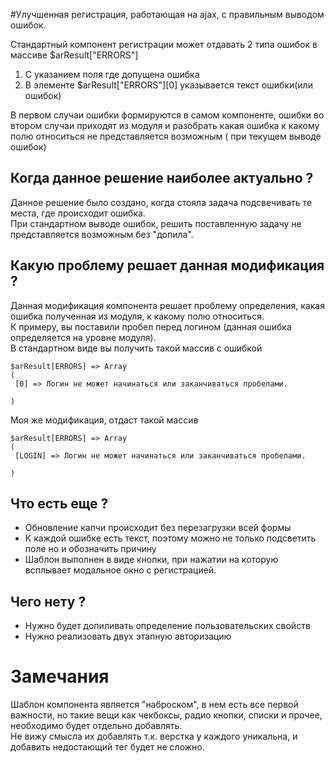 #Улучшенная регистрация, работающая на ajax, с правильным выводом ошибок.   

Стандартный компонент регистрации может отдавать 2 типа ошибок в массиве $arResult["ERRORS"]
1. С указанием поля где допущена ошибка
2. В элементе $arResult["ERRORS"][0] указывается текст ошибки(или ошибок)

В первом случаи ошибки формируются в самом компоненте, ошибки во втором случаи приходят из модуля и разобрать какая ошибка к какому полю относиться не представляется возможным ( при текущем выводе ошибок)

## Когда данное решение наиболее актуально ?
Данное решение было создано, когда стояла задача подсвечивать те места, где происходит ошибка.   
При стандартном выводе ошибок, решить поставленную задачу не представляется возможным без "допила".

## Какую проблему решает данная модификация ?
Данная модификация компонента решает проблему определения, какая ошибка полученная из модуля, к какому полю относиться.   
К примеру, вы поставили пробел перед логином (данная ошибка определяется на уровне модуля).   
В стандартном виде вы получить такой массив с ошибкой
```
$arResult[ERRORS] => Array
(
 [0] => Логин не может начинаться или заканчиваться пробелами.

)
```
Моя же модификация, отдаст такой массив
```
$arResult[ERRORS] => Array
(
 [LOGIN] => Логин не может начинаться или заканчиваться пробелами.

)
```
## Что есть еще ?
  - Обновление капчи происходит без перезагрузки всей формы
  - К каждой ошибке есть текст, поэтому можно не только подсветить поле но и обозначить причину
  - Шаблон выполнен в виде кнопки, при нажатии на которую всплывает модальное окно с регистрацией.

## Чего нету ?
  - Нужно будет допиливать определение пользовательских свойств
  - Нужно реализовать двух этапную авторизацию
  
# Замечания
Шаблон компонента является "наброском", в нем есть все первой важности, но такие вещи как чекбоксы, радио кнопки, списки и прочее, необходимо будет отдельно добавлять.   
Не вижу смысла их добавлять т.к. верстка у каждого уникальна, и добавить недостающий тег будет не сложно.